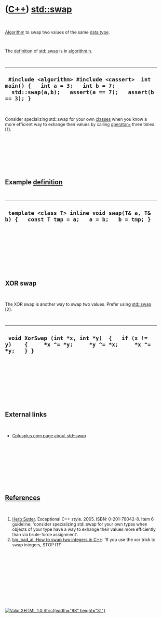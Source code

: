 



 

 

 

 

 

([C++](Cpp.htm)) [std::swap](CppSwap.htm)
=========================================

 

[Algorithm](CppAlgorithm.htm) to swap two values of the same [data
type](CppDataType.htm).

 

The [definition](CppDefinition.htm) of [std::swap](CppSwap.htm) is in
[algorithm.h](CppAlgorithmH.htm).

 

  --------------------------------------------------------------------------------------------------------------------------------------------
  ` #include <algorithm> #include <cassert>  int main() {   int a = 3;   int b = 7;   std::swap(a,b);   assert(a == 7);   assert(b == 3); }`
  --------------------------------------------------------------------------------------------------------------------------------------------

 

Consider specializing std::swap for your own [classes](CppClass.htm)
when you know a more efficient way to exhange their values by calling
[operator=](CppOperatorAssign.htm) three times \[1\].

 

 

 

 

Example [definition](CppDefinition.htm)
---------------------------------------

 

  -----------------------------------------------------------------------------------------------
  ` template <class T> inline void swap(T& a, T& b) {   const T tmp = a;   a = b;   b = tmp; }`
  -----------------------------------------------------------------------------------------------

 

 

 

 

 

XOR swap
--------

 

The XOR swap is another way to swap two values. Prefer using
[std::swap](CppSwap.htm) \[2\].

 

  --------------------------------------------------------------------------------------------------------
  ` void XorSwap (int *x, int *y)  {   if (x != y)    {     *x ^= *y;     *y ^= *x;     *x ^= *y;   } }`
  --------------------------------------------------------------------------------------------------------

 

 

 

 

 

External links
--------------

 

-   [Cplusplus.com page about
    std::swap](http://www.cplusplus.com/reference/algorithm/swap)

 

 

 

 

 

[References](CppReferences.htm)
-------------------------------

 

1.  [Herb Sutter](CppHerbSutter.htm). Exceptional C++ style. 2005.
    ISBN: 0-201-76042-8. Item 6 guideline: 'consider specializing
    std::swap for your own types when objects of your type have a way to
    exhange their values more efficiently than via
    brute-force assignment'.
2.  [big\_bad\_al: How to swap two integers in
    C++](http://big-bad-al.livejournal.com/98093.html): 'If you use the
    xor trick to swap integers, STOP IT!'

 

 

 

 

 





 

[![Valid XHTML 1.0 Strict](valid-xhtml10.png){width="88"
height="31"}](http://validator.w3.org/check?uri=referer)
